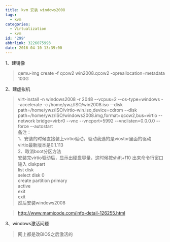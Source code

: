 ```yaml
---
title: kvm 安装 windows2008
tags:
  - kvm
categories:
  - Virtualization
  - kvm
id: '299'
abbrlink: 3226075993
date: 2016-04-10 13:39:00
---
```


1、建镜像  

> qemu-img create -f qcow2 win2008.qcow2 -opreallocation=metadata 100G  
>   

2、建虚拟机  

> virt-install -n windows2008 -r 2048 --vcpus=2 --os-type=windows --accelerate -c /home/ywz/ISO/win2008.iso --disk path=/home/ywz/ISO/virtio-win.iso,device=cdrom --disk path=/home/ywz/ISO/windows2008.img,format=qcow2,bus=virtio --network bridge=virbr0 --vnc --vncport=5992 --vnclisten=0.0.0.0 --force --autostart  
> 备注：  
> 1、安装的时候直接装上virtio驱动。驱动我选的是viostor里面的驱动  
> virtio最新版本是0.1.113  
> 2、取消boot分区方法  
> 安装完virtio驱动后，显示出硬盘容量，这时候按shift+f10 出来命令行窗口  
> 输入 diskpart  
> list disk  
> select disk 0  
> create partition primary  
> active  
> exit  
> exit  
> 然后安装windows2008  

> http://www.mamicode.com/info-detail-126255.html  
>   

  
3、windows激活问题  

> 网上都是改BIOS之后激活的  

>